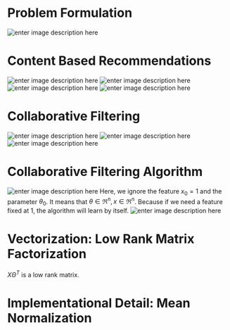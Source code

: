 # Problem Formulation

![enter image description here](https://lh3.googleusercontent.com/bam6g1xOTfLCyVyuyaQ2RJSfrXy07gh6qKw_SfukhdP2ei8PWVpHQnSO8JUxM1r4IUFpn46aCyoe)

# Content Based Recommendations

![enter image description here](https://lh3.googleusercontent.com/th_lhTYdyy2AbfDCBxH3xwPK9rLXlndJJAv0eFiXonY_Kqwj5efrnVz3PZjPokydszaggNjpPYGP)
![enter image description here](https://lh3.googleusercontent.com/4B9av8NPJ-QyAIUFwl6CzT1hqIyatkc3BydlFWDn_MJ0PwEBhV70oc4wO0NqrAh7gNrdoa0rwAWT)
![enter image description here](https://lh3.googleusercontent.com/yhEwmlQa6ybroAlL0eCzRjBgPsAWF67oh_9A14NVoysgIVfN342xqTEdj0c3RhIKEecvm9K_WExP)
![enter image description here](https://lh3.googleusercontent.com/m0eQhb-QMIuQns0KORdr7x_ySOSSq6oOf97SusopySatHRF0UvBVFms6lfQmX8D3tPKLXd64JxRk)

# Collaborative Filtering

![enter image description here](https://lh3.googleusercontent.com/_7KKwcXDbdVoukUMc8zSDmYb7Fwp2lyIMJaXKSz38EfKbt7Nxq_wlUIoJiaGbcBq82vRh54tyM-9)
![enter image description here](https://lh3.googleusercontent.com/GOetGYQStGdM2WECJQ6Cgf0PZf5rusNE8HgHfwW0cQ9BfKZ-YzkyRyX5RNOo5h6pLUdaeAEcON3-)
![enter image description here](https://lh3.googleusercontent.com/skyPI_SFafAUy9RO5wqm04v04-ycA_T23HzLWTxCZuGLjF8EbiW5V3iNp7YRYT0hmORNkfMlt8F3)

# Collaborative Filtering Algorithm

![enter image description here](https://lh3.googleusercontent.com/0DQQ3PXqWNcrgeyOJbnSFTpBXHgf1LGgD6MN8s-Ql7HEscm8NimUXxXksVsoQ7tvzAUiYg6ClHJt)
Here, we ignore the feature $x_0=1$ and the parameter $\theta_0$. It means that $\theta\in\Re^n,x\in\Re^n$. Because if we need a feature fixed at 1, the algorithm will learn by itself.
![enter image description here](https://lh3.googleusercontent.com/rcklwMewr4kCu100kSuANEBSTfT0O1lLF94-zQ1Wg0Sa0KMIWWAM-9G5ka5Knqp6wt9CMvAfiRRp)

# Vectorization: Low Rank Matrix Factorization

$X\Theta^T$ is a low rank matrix.

# Implementational Detail: Mean Normalization
<!--stackedit_data:
eyJoaXN0b3J5IjpbLTExNjEwNDA5MTAsLTMxMzg0ODg2MiwyMT
A0ODE0NDEwLDE5MDU0NDg2MjMsMTY4Mzk4NjY1NywtOTExMjE4
MTE4LC0xNzg5NzMxMTI5LDE0NjE3NTAyMDgsLTQzNTkxNTc2N1
19
-->
